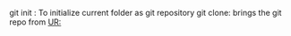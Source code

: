 git init : To initialize current folder as git repository
git clone: brings the git repo from <UR:>

